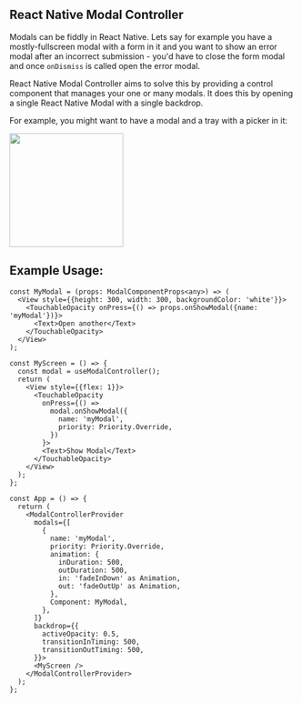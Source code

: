 ## React Native Modal Controller

Modals can be fiddly in React Native. Lets say for example you have a mostly-fullscreen modal with a form in it and you want to show an error modal after an incorrect submission - you'd have to close the form modal and once `onDismiss` is called open the error modal.

React Native Modal Controller aims to solve this by providing a control component that manages your one or many modals. It does this by opening a single React Native Modal with a single backdrop.

For example, you might want to have a modal and a tray with a picker in it:

<img src="https://i.imgur.com/6JhOGID.gif" width="200" />

## Example Usage:

```tsx
const MyModal = (props: ModalComponentProps<any>) => (
  <View style={{height: 300, width: 300, backgroundColor: 'white'}}>
    <TouchableOpacity onPress={() => props.onShowModal({name: 'myModal'})}>
      <Text>Open another</Text>
    </TouchableOpacity>
  </View>
);

const MyScreen = () => {
  const modal = useModalController();
  return (
    <View style={{flex: 1}}>
      <TouchableOpacity
        onPress={() =>
          modal.onShowModal({
            name: 'myModal',
            priority: Priority.Override,
          })
        }>
        <Text>Show Modal</Text>
      </TouchableOpacity>
    </View>
  );
};

const App = () => {
  return (
    <ModalControllerProvider
      modals={[
        {
          name: 'myModal',
          priority: Priority.Override,
          animation: {
            inDuration: 500,
            outDuration: 500,
            in: 'fadeInDown' as Animation,
            out: 'fadeOutUp' as Animation,
          },
          Component: MyModal,
        },
      ]}
      backdrop={{
        activeOpacity: 0.5,
        transitionInTiming: 500,
        transitionOutTiming: 500,
      }}>
      <MyScreen />
    </ModalControllerProvider>
  );
};

```